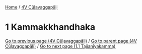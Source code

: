 
[Home](/) / [4V Cūḷavaggapāḷi](../4V.md)

# 1 Kammakkhandhaka


[Go to previous page (4V Cūḷavaggapāḷi)](0.md) / [Go to parent page (4V Cūḷavaggapāḷi)](0.md) / [Go to next page (1.1 Tajjanīyakamma)](1/1.1.md)


